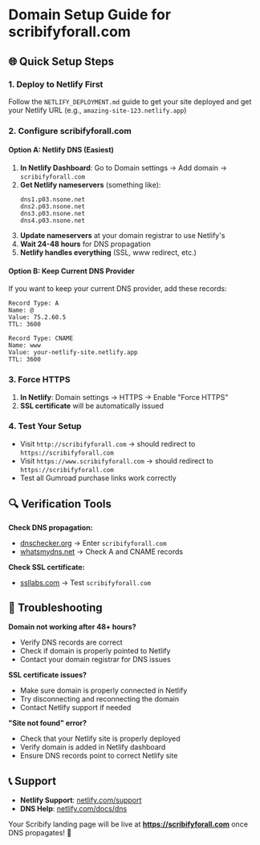 # Domain Setup Guide for scribifyforall.com

## 🌐 Quick Setup Steps

### 1. Deploy to Netlify First
Follow the `NETLIFY_DEPLOYMENT.md` guide to get your site deployed and get your Netlify URL (e.g., `amazing-site-123.netlify.app`)

### 2. Configure scribifyforall.com

#### Option A: Netlify DNS (Easiest)
1. **In Netlify Dashboard**: Go to Domain settings → Add domain → `scribifyforall.com`
2. **Get Netlify nameservers** (something like):
   ```
   dns1.p03.nsone.net
   dns2.p03.nsone.net
   dns3.p03.nsone.net
   dns4.p03.nsone.net
   ```
3. **Update nameservers** at your domain registrar to use Netlify's
4. **Wait 24-48 hours** for DNS propagation
5. **Netlify handles everything** (SSL, www redirect, etc.)

#### Option B: Keep Current DNS Provider
If you want to keep your current DNS provider, add these records:

```
Record Type: A
Name: @
Value: 75.2.60.5
TTL: 3600

Record Type: CNAME  
Name: www
Value: your-netlify-site.netlify.app
TTL: 3600
```

### 3. Force HTTPS
1. **In Netlify**: Domain settings → HTTPS → Enable "Force HTTPS"
2. **SSL certificate** will be automatically issued

### 4. Test Your Setup
- Visit `http://scribifyforall.com` → should redirect to `https://scribifyforall.com`
- Visit `https://www.scribifyforall.com` → should redirect to `https://scribifyforall.com`
- Test all Gumroad purchase links work correctly

## 🔍 Verification Tools

**Check DNS propagation:**
- [dnschecker.org](https://dnschecker.org) → Enter `scribifyforall.com`
- [whatsmydns.net](https://whatsmydns.net) → Check A and CNAME records

**Check SSL certificate:**
- [ssllabs.com](https://www.ssllabs.com/ssltest/) → Test `scribifyforall.com`

## 🚨 Troubleshooting

**Domain not working after 48+ hours?**
- Verify DNS records are correct
- Check if domain is properly pointed to Netlify
- Contact your domain registrar for DNS issues

**SSL certificate issues?**
- Make sure domain is properly connected in Netlify
- Try disconnecting and reconnecting the domain
- Contact Netlify support if needed

**"Site not found" error?**
- Check that your Netlify site is properly deployed
- Verify domain is added in Netlify dashboard
- Ensure DNS records point to correct Netlify site

## 📞 Support

- **Netlify Support**: [netlify.com/support](https://netlify.com/support)
- **DNS Help**: [netlify.com/docs/dns](https://docs.netlify.com/domains-https/netlify-dns/)

Your Scribify landing page will be live at **https://scribifyforall.com** once DNS propagates! 🎉